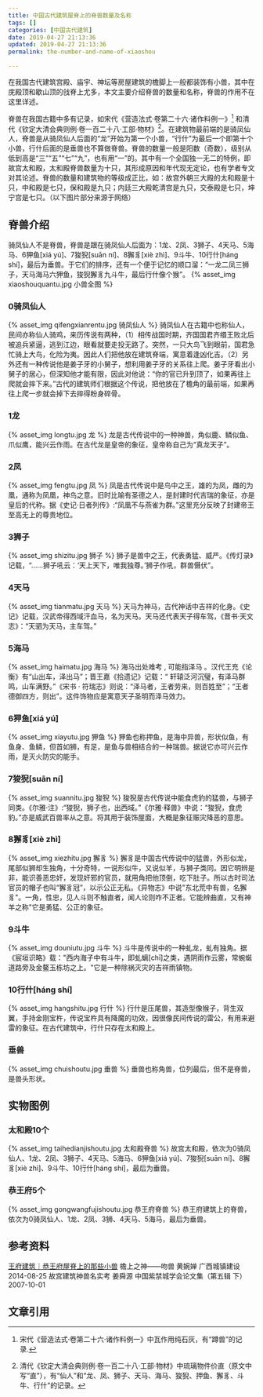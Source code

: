```yaml
---
title: 中国古代建筑屋脊上的脊兽数量及名称
tags: []
categories: [中国古代建筑]
date: 2019-04-27 21:13:36
updated: 2019-04-27 21:13:36
permalink: the-number-and-name-of-xiaoshou

---
```


在我国古代建筑宫殿、庙宇、神坛等房屋建筑的檐脚上一般都装饰有小兽，其中在庑殿顶和歇山顶的戗脊上尤多，本文主要介绍脊兽的数量和名称，脊兽的作用不在这里详述。
<!--more-->
脊兽在我国古籍中多有记录，如宋代《营造法式·卷第二十六·诸作料例一》[^1] 和清代《钦定大清会典则例·卷一百二十八·工部·物材》[^2]。在建筑物最前端的是骑凤仙人，脊兽是从骑凤仙人后面的“龙”开始为第一个小兽，“行什”为最后一个即第十个小兽，行什后面的是垂兽也不算做脊兽。脊兽的数量一般是阳数（奇数），级别从低到高是“三”“五”“七”“九”，也有用“一”的。其中有一个全国独一无二的特例，即故宫太和殿，太和殿脊兽数量为十只，其形成原因和年代现无定论，也有学者专文对其论述。脊兽的数量和建筑物的等级成正比，如：故宫外朝三大殿的太和殿是十只，中和殿是七只，保和殿是九只；内廷三大殿乾清宫是九只，交泰殿是七只，坤宁宫是七只。（以下图片部分来源于网络）

## 脊兽介绍
骑凤仙人不是脊兽，脊兽是跟在骑凤仙人后面为：1龙、2凤、3狮子、4天马、5海马、6狎鱼[xiá yú]、7狻猊[suān ní]、8獬豸[xiè zhì]、9斗牛、10行什[háng shí]，最后为垂兽。于它们的排序，还有一个便于记忆的顺口溜：“一龙二凤三狮子，天马海马六狎鱼，狻猊獬豸九斗牛，最后行什像个猴”。
{% asset_img xiaoshouquantu.jpg 小兽全图 %}

### 0骑凤仙人
{% asset_img qifengxianrentu.jpg 骑凤仙人 %}
骑凤仙人在古籍中也称仙人，民间亦称仙人骑鸡，来历传说有两种，（1）相传战国时期，齐国国君齐缗王败北后被追兵紧逼，逃到江边，眼看就要走投无路了。突然，一只大鸟飞到眼前，国君急忙骑上大鸟，化险为夷。因此人们把他放在建筑脊端，寓意着逢凶化吉。（2）另外还有一种传说他是姜子牙的小舅子，想利用姜子牙的关系往上爬。姜子牙看出小舅子的居心，但深知他才能有限，因此对他说：“你的官已升到顶了，如果再往上爬就会摔下来。”古代的建筑师们根据这个传说，把他放在了檐角的最前端，如果再往上爬一步就会掉下去摔得粉身碎骨。

### 1龙
{% asset_img longtu.jpg 龙 %}
龙是古代传说中的一种神兽，角似鹿、鳞似鱼、爪似鹰，能兴云作雨。在古代龙是皇帝的象征，皇帝称自己为“真龙天子”。

### 2凤
{% asset_img fengtu.jpg 凤 %}
凤是古代传说中是鸟中之王，雄的为凤，雌的为凰，通称为凤凰，神鸟之意。旧时比喻有圣德之人，是封建时代吉瑞的象征，亦是皇后的代称。据《史记·日者列传》:“凤凰不与燕雀为群。”这里充分反映了封建帝王至高无上的尊贵地位。
### 3狮子
{% asset_img shizitu.jpg 狮子 %}
狮子是兽中之王，代表勇猛、威严。《传灯录》记载，“……狮子吼云：‘天上天下，唯我独尊。’狮子作吼，群兽慑伏”。
### 4天马
{% asset_img tianmatu.jpg 天马 %}
天马为神马，古代神话中吉祥的化身。《史记》记载，汉武帝得西域汗血马，名为天马。天马还代表天子得车驾，《晋书·天文志》：“天驷为天马，主车驾。”
### 5海马
{% asset_img haimatu.jpg 海马 %}
海马出处难考 , 可能指泽马 。汉代王充《论衡》有“山出车，泽出马”；晋王嘉《拾遗记》记载：“ 轩辕泛河沉璧，有泽马群鸣，山车满野。”《宋书 · 符瑞志》则说：“泽马者，王者劳来，则百姓至”；“王者德御四方，则出”。这件饰物应是寓意天子圣明而泽马效力。
### 6狎鱼[xiá yú]
{% asset_img xiayutu.jpg 狎鱼 %}
狎鱼也称押鱼，是海中异兽，形状似鱼，有鱼身、鱼鳞，但首如狮，有足，是鱼与兽相结合的一种瑞兽。据说它亦可兴云作雨，是灭火防灾的能手。
### 7狻猊[suān ní]
{% asset_img suannitu.jpg 狻猊 %}
狻猊是古代传说中能食虎豹的猛兽，与狮子同类。《尔雅·注》:“狻猊，狮子也，出西域。”《尔雅·释兽》中说：“狻猊，食虎豹。”亦是威武百兽率从之意。将其用于装饰屋面，大概是象征赈灾降恶的意思。
### 8獬豸[xiè zhì]
{% asset_img xiezhitu.jpg 獬豸 %}
獬豸是中国古代传说中的猛兽，外形似龙，尾部似狮却生独角，十分奇特，一说形似牛，又说似羊，与狮子类同。因它明辨是非，能识善恶忠奸，发现奸邪的官员，就用角把他顶倒，吃下肚子。所以古时司法官员的帽子也叫“獬豸冠”，以示公正无私。《异物志》中说"东北荒中有兽，名獬豸"。一角，性忠，见人斗则不触直者，闻人论则咋不正者。它能辨曲直，又有神羊之称"它是勇猛、公正的象征。
### 9斗牛
{% asset_img douniutu.jpg 斗牛 %}
斗牛是传说中的一种虬龙，虬有独角。据《宸垣识略》载："西内海子中有斗牛，即虬螭[chī]之类，遇阴雨作云雾，常蜿蜒道路旁及金鳌玉栋坊之上。"它是一种除祸灭灾的吉祥雨镇物。
### 10行什[háng shí]
{% asset_img hangshitu.jpg 行什 %}
行什是压尾兽，其造型像猴子，背生双翼，手持金刚宝杵，传说宝杵具有降魔的功效，因很像民间传说的雷公，有用来避雷的象征。在古代建筑中，行什只存在太和殿上。

### 垂兽
{% asset_img chuishoutu.jpg 垂兽 %}
垂兽也称角兽，位列最后，但不是脊兽，是兽头形状。


## 实物图例

### 太和殿10个
{% asset_img taihedianjishoutu.jpg 太和殿脊兽 %}
故宫太和殿，依次为0骑凤仙人、1龙、2凤、3狮子、4天马、5海马、6狎鱼[xiá yú]、7狻猊[suān ní]、8獬豸[xiè zhì]、9斗牛、10行什[háng shí]，最后为垂兽。
### 恭王府5个
{% asset_img gongwangfujishoutu.jpg 恭王府脊兽 %}
恭王府建筑上的脊兽，依次为0骑凤仙人、1龙、2凤、3狮、4天马、5海马，最后为垂兽。

## 参考资料
[王府建筑｜恭王府屋脊上的那些小兽](https://mp.weixin.qq.com/s?src=11&timestamp=1556351208&ver=1571&signature=Kc2oibouP1cjNu*8v*pK1g5ENaIsEHVK7yEPugtLEC71DV3S*qOy01rYRQhHFPGORKSBGW4dyBDC*2paIYrSjzB83JDFn-ABCjPBbX9uaNAHK1--nsI2xCLJllVCFZ2Y&new=1)
檐上之神——吻兽  黄婉婵 广西城镇建设  2014-08-25 
故宫建筑神兽名实考  姜舜源 中国紫禁城学会论文集（第五辑 下）  2007-10-01  

## 文章引用
[^1]:宋代《营造法式·卷第二十六·诸作料例一》中瓦作用纯石灰，有“蹲兽”的记录.
[^2]:清代《钦定大清会典则例·卷一百二十八·工部·物材》中琉璃物件价直（原文中写“直”），有“仙人”和“龙、凤、狮子、天马、海马、狻猊、押鱼、獬豸、斗牛、行什”的记录。
